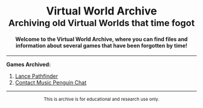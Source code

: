 <div align="center">
	<h1>Virtual World Archive
		<br/>
			<sub>Archiving old Virtual Worlds that time fogot</sub>
	</h1>
		<h4>Welcome to the Virtual World Archive, where you can find files and information about several games that have been forgotten by time!</h4>
</div>

---

**Games Archived:**
 1. [Lance Pathfinder](https://github.com/FarawayDrip30/Virtual-World-Archive/tree/main/Lance%20Pathfinder "Lance Pathfinder")
 2. [Contact Music Penguin Chat](https://github.com/FarawayDrip30/Virtual-World-Archive/tree/main/Contact%20Music%20Penguin%20Chat "Contact Music Penguin Chat")

---

<div align="center">
	<sub>
	This is archive is for educational and research use only.
	</sub>
</div>
